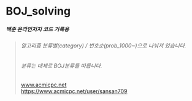 ﻿# BOJ_solving
##### 백준 온라인저지 코드 기록용<br>
>
> ###### 알고리즘 분류별(category) /  번호순(prob_1000~)으로 나눠져 있습니다. 
> ###### 분류는 대체로 BOJ분류를 따릅니다.
> www.acmicpc.net<br>
> https://www.acmicpc.net/user/sansan709<br>
